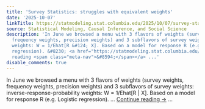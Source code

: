 ```yaml
---
title: 'Survey Statistics: struggles with equivalent weights'
date: '2025-10-07'
linkTitle: https://statmodeling.stat.columbia.edu/2025/10/07/survey-statistics-struggles-with-equivalent-weights/
source: Statistical Modeling, Causal Inference, and Social Science
description: 'In June we browsed a menu with 3 flavors of weights (survey weights,
  frequency weights, precision weights) and 3 subflavors of survey weights: inverse-response-probability
  weights: W = 1/Ehat[R &#124; X]. Based on a model for response R (e.g. Logistic
  regression). &#8230; <a href="https://statmodeling.stat.columbia.edu/2025/10/07/survey-statistics-struggles-with-equivalent-weights/">Continue
  reading <span class="meta-nav">&#8594;</span></a> ...'
disable_comments: true
---
```

In June we browsed a menu with 3 flavors of weights (survey weights, frequency weights, precision weights) and 3 subflavors of survey weights: inverse-response-probability weights: W = 1/Ehat[R &#124; X]. Based on a model for response R (e.g. Logistic regression). &#8230; <a href="https://statmodeling.stat.columbia.edu/2025/10/07/survey-statistics-struggles-with-equivalent-weights/">Continue reading <span class="meta-nav">&#8594;</span></a> ...